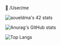 
🍃 /User/me


![aoueldma's 42 stats](https://badge.mediaplus.ma/colorfulwaves/aoueldma)

![Anurag's GitHub stats](https://github-readme-stats.vercel.app/api?username=speranos&show_icons=true&theme=transparent)                                                                                      

![Top Langs](https://github-readme-stats.vercel.app/api/top-langs/?username=speranos&layout=compact&theme=transparent)

